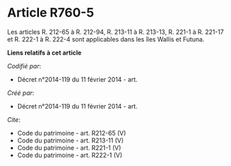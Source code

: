 # Article R760-5

Les articles R. 212-65 à R. 212-94, R. 213-11 à R. 213-13, R. 221-1 à R. 221-17 et R. 222-1 à R. 222-4 sont applicables dans
les îles Wallis et Futuna.

**Liens relatifs à cet article**

_Codifié par_:

  - Décret n°2014-119 du 11 février 2014 - art.

_Créé par_:

  - Décret n°2014-119 du 11 février 2014 - art.

_Cite_:

  - Code du patrimoine - art. R212-65 (V)
  - Code du patrimoine - art. R213-11 (V)
  - Code du patrimoine - art. R221-1 (V)
  - Code du patrimoine - art. R222-1 (V)
